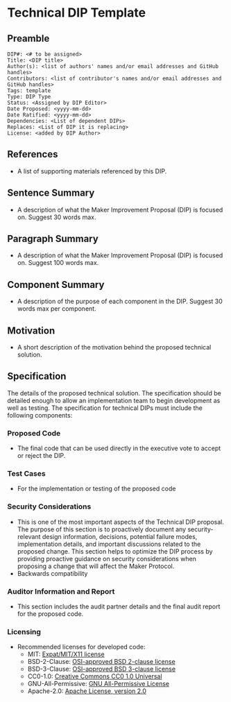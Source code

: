 # Technical DIP Template

## Preamble
```
DIP#: <# to be assigned>
Title: <DIP title>
Author(s): <list of authors' names and/or email addresses and GitHub handles>
Contributors: <list of contributor's names and/or email addresses and GitHub handles>
Tags: template
Type: DIP Type
Status: <Assigned by DIP Editor>
Date Proposed: <yyyy-mm-dd>
Date Ratified: <yyyy-mm-dd>
Dependencies: <List of dependent DIPs>
Replaces: <List of DIP it is replacing>
License: <added by DIP Author>
```
## References

- A list of supporting materials referenced by this DIP.

## Sentence Summary

- A description of what the Maker Improvement Proposal (DIP) is focused on. Suggest 30 words max.

## Paragraph Summary

- A description of what the Maker Improvement Proposal (DIP) is focused on. Suggest 100 words max.

## Component Summary

- A description of the purpose of each component in the DIP. Suggest 30 words max per component.


## Motivation

- A short description of the motivation behind the proposed technical solution. 

## Specification

The details of the proposed technical solution. The specification should be detailed enough to allow an implementation team to begin development as well as testing. The specification for technical DIPs must include the following components:


### Proposed Code
   -  The final code that can be used directly in the executive vote to accept or reject the DIP.


### Test Cases
   - For the implementation or testing of the proposed code

### Security Considerations

   - This is one of the most important aspects of the Technical DIP proposal. The purpose of this section is to proactively document any security-relevant design information, decisions, potential failure modes, implementation details, and important discussions related to the proposed change. This section helps to optimize the DIP process by providing proactive guidance on security considerations when proposing a change that will affect the Maker Protocol.
   - Backwards compatibility

### Auditor Information and Report

   - This section includes the audit partner details and the final audit report for the proposed code.

### Licensing
   - Recommended licenses for developed code:
        -   MIT: [Expat/MIT/X11 license](https://opensource.org/licenses/MIT)
        -   BSD-2-Clause: [OSI-approved BSD 2-clause license](https://opensource.org/licenses/BSD-2-Clause)
        -   BSD-3-Clause: [OSI-approved BSD 3-clause license](https://opensource.org/licenses/BSD-3-Clause)
        -   CC0-1.0: [Creative Commons CC0 1.0 Universal](https://creativecommons.org/publicdomain/zero/1.0/)
        -   GNU-All-Permissive: [GNU All-Permissive License](http://www.gnu.org/prep/maintain/html_node/License-Notices-for-Other-Files.html)
        -   Apache-2.0: [Apache License, version 2.0](http://www.apache.org/licenses/LICENSE-2.0)
    
